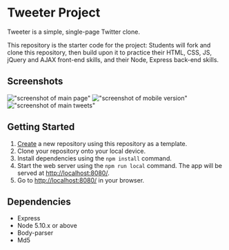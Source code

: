 # Tweeter Project

Tweeter is a simple, single-page Twitter clone.

This repository is the starter code for the project: Students will fork and clone this repository, then build upon it to practice their HTML, CSS, JS, jQuery and AJAX front-end skills, and their Node, Express back-end skills.
## Screenshots
!["screenshot of main page"](https://github.com/BBrandford11/tweeter/blob/master/docs/Tweeter1.png)
!["screenshot of mobile version"](https://github.com/BBrandford11/tweeter/blob/master/docs/tweeter2.png)
!["screenshot of main tweets"](https://github.com/BBrandford11/tweeter/blob/master/docs/tweeter3.png)
## Getting Started

1. [Create](https://docs.github.com/en/repositories/creating-and-managing-repositories/creating-a-repository-from-a-template) a new repository using this repository as a template.
2. Clone your repository onto your local device.
3. Install dependencies using the `npm install` command.
3. Start the web server using the `npm run local` command. The app will be served at <http://localhost:8080/>.
4. Go to <http://localhost:8080/> in your browser.

## Dependencies

- Express
- Node 5.10.x or above
- Body-parser
- Md5
